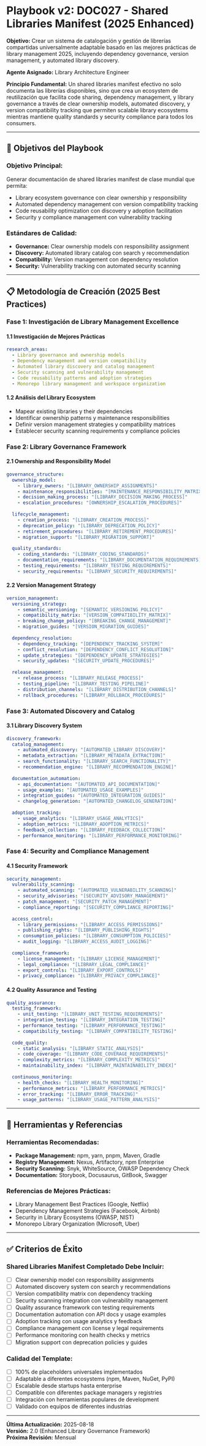 # Playbook v2: DOC027 - Shared Libraries Manifest (2025 Enhanced)

**Objetivo:** Crear un sistema de catalogación y gestión de librerías compartidas universalmente adaptable basado en las mejores prácticas de library management 2025, incluyendo dependency governance, version management, y automated library discovery.

**Agente Asignado:** Library Architecture Engineer

**Principio Fundamental:** Un shared libraries manifest efectivo no solo documenta las librerías disponibles, sino que crea un ecosystem de reutilización que facilita code sharing, dependency management, y library governance a través de clear ownership models, automated discovery, y version compatibility tracking que permiten scalable library ecosystems mientras mantiene quality standards y security compliance para todos los consumers.

---

## 🎯 Objetivos del Playbook

### **Objetivo Principal:**
Generar documentación de shared libraries manifest de clase mundial que permita:
- Library ecosystem governance con clear ownership y responsibility
- Automated dependency management con version compatibility tracking
- Code reusability optimization con discovery y adoption facilitation
- Security y compliance management con vulnerability tracking

### **Estándares de Calidad:**
- **Governance:** Clear ownership models con responsibility assignment
- **Discovery:** Automated library catalog con search y recommendation
- **Compatibility:** Version management con dependency resolution
- **Security:** Vulnerability tracking con automated security scanning

---

## 📋 Metodología de Creación (2025 Best Practices)

### **Fase 1: Investigación de Library Management Excellence**

#### **1.1 Investigación de Mejores Prácticas**
```yaml
research_areas:
  - Library governance and ownership models
  - Dependency management and version compatibility
  - Automated library discovery and catalog management
  - Security scanning and vulnerability management
  - Code reusability patterns and adoption strategies
  - Monorepo library management and workspace organization
```

#### **1.2 Análisis del Library Ecosystem**
- Mapear existing libraries y their dependencies
- Identificar ownership patterns y maintenance responsibilities
- Definir version management strategies y compatibility matrices
- Establecer security scanning requirements y compliance policies

### **Fase 2: Library Governance Framework**

#### **2.1 Ownership and Responsibility Model**
```yaml
governance_structure:
  ownership_model:
    - library_owners: "[LIBRARY_OWNERSHIP_ASSIGNMENTS]"
    - maintenance_responsibilities: "[MAINTENANCE_RESPONSIBILITY_MATRIX]"
    - decision_making_process: "[LIBRARY_DECISION_MAKING_PROCESS]"
    - escalation_procedures: "[OWNERSHIP_ESCALATION_PROCEDURES]"
  
  lifecycle_management:
    - creation_process: "[LIBRARY_CREATION_PROCESS]"
    - deprecation_policy: "[LIBRARY_DEPRECATION_POLICY]"
    - retirement_procedures: "[LIBRARY_RETIREMENT_PROCEDURES]"
    - migration_support: "[LIBRARY_MIGRATION_SUPPORT]"
  
  quality_standards:
    - coding_standards: "[LIBRARY_CODING_STANDARDS]"
    - documentation_requirements: "[LIBRARY_DOCUMENTATION_REQUIREMENTS]"
    - testing_requirements: "[LIBRARY_TESTING_REQUIREMENTS]"
    - security_requirements: "[LIBRARY_SECURITY_REQUIREMENTS]"
```

#### **2.2 Version Management Strategy**
```yaml
version_management:
  versioning_strategy:
    - semantic_versioning: "[SEMANTIC_VERSIONING_POLICY]"
    - compatibility_matrix: "[VERSION_COMPATIBILITY_MATRIX]"
    - breaking_change_policy: "[BREAKING_CHANGE_MANAGEMENT]"
    - migration_guides: "[VERSION_MIGRATION_GUIDES]"
  
  dependency_resolution:
    - dependency_tracking: "[DEPENDENCY_TRACKING_SYSTEM]"
    - conflict_resolution: "[DEPENDENCY_CONFLICT_RESOLUTION]"
    - update_strategies: "[DEPENDENCY_UPDATE_STRATEGIES]"
    - security_updates: "[SECURITY_UPDATE_PROCEDURES]"
  
  release_management:
    - release_process: "[LIBRARY_RELEASE_PROCESS]"
    - testing_pipeline: "[LIBRARY_TESTING_PIPELINE]"
    - distribution_channels: "[LIBRARY_DISTRIBUTION_CHANNELS]"
    - rollback_procedures: "[LIBRARY_ROLLBACK_PROCEDURES]"
```

### **Fase 3: Automated Discovery and Catalog**

#### **3.1 Library Discovery System**
```yaml
discovery_framework:
  catalog_management:
    - automated_discovery: "[AUTOMATED_LIBRARY_DISCOVERY]"
    - metadata_extraction: "[LIBRARY_METADATA_EXTRACTION]"
    - search_functionality: "[LIBRARY_SEARCH_FUNCTIONALITY]"
    - recommendation_engine: "[LIBRARY_RECOMMENDATION_ENGINE]"
  
  documentation_automation:
    - api_documentation: "[AUTOMATED_API_DOCUMENTATION]"
    - usage_examples: "[AUTOMATED_USAGE_EXAMPLES]"
    - integration_guides: "[AUTOMATED_INTEGRATION_GUIDES]"
    - changelog_generation: "[AUTOMATED_CHANGELOG_GENERATION]"
  
  adoption_tracking:
    - usage_analytics: "[LIBRARY_USAGE_ANALYTICS]"
    - adoption_metrics: "[LIBRARY_ADOPTION_METRICS]"
    - feedback_collection: "[LIBRARY_FEEDBACK_COLLECTION]"
    - performance_monitoring: "[LIBRARY_PERFORMANCE_MONITORING]"
```

### **Fase 4: Security and Compliance Management**

#### **4.1 Security Framework**
```yaml
security_management:
  vulnerability_scanning:
    - automated_scanning: "[AUTOMATED_VULNERABILITY_SCANNING]"
    - security_advisories: "[SECURITY_ADVISORY_MANAGEMENT]"
    - patch_management: "[SECURITY_PATCH_MANAGEMENT]"
    - compliance_reporting: "[SECURITY_COMPLIANCE_REPORTING]"
  
  access_control:
    - library_permissions: "[LIBRARY_ACCESS_PERMISSIONS]"
    - publishing_rights: "[LIBRARY_PUBLISHING_RIGHTS]"
    - consumption_policies: "[LIBRARY_CONSUMPTION_POLICIES]"
    - audit_logging: "[LIBRARY_ACCESS_AUDIT_LOGGING]"
  
  compliance_framework:
    - license_management: "[LIBRARY_LICENSE_MANAGEMENT]"
    - legal_compliance: "[LIBRARY_LEGAL_COMPLIANCE]"
    - export_controls: "[LIBRARY_EXPORT_CONTROLS]"
    - privacy_compliance: "[LIBRARY_PRIVACY_COMPLIANCE]"
```

#### **4.2 Quality Assurance and Testing**
```yaml
quality_assurance:
  testing_framework:
    - unit_testing: "[LIBRARY_UNIT_TESTING_REQUIREMENTS]"
    - integration_testing: "[LIBRARY_INTEGRATION_TESTING]"
    - performance_testing: "[LIBRARY_PERFORMANCE_TESTING]"
    - compatibility_testing: "[LIBRARY_COMPATIBILITY_TESTING]"
  
  code_quality:
    - static_analysis: "[LIBRARY_STATIC_ANALYSIS]"
    - code_coverage: "[LIBRARY_CODE_COVERAGE_REQUIREMENTS]"
    - complexity_metrics: "[LIBRARY_COMPLEXITY_METRICS]"
    - maintainability_index: "[LIBRARY_MAINTAINABILITY_INDEX]"
  
  continuous_monitoring:
    - health_checks: "[LIBRARY_HEALTH_MONITORING]"
    - performance_metrics: "[LIBRARY_PERFORMANCE_METRICS]"
    - error_tracking: "[LIBRARY_ERROR_TRACKING]"
    - usage_patterns: "[LIBRARY_USAGE_PATTERN_ANALYSIS]"
```

---

## 🔧 Herramientas y Referencias

### **Herramientas Recomendadas:**
- **Package Management:** npm, yarn, pnpm, Maven, Gradle
- **Registry Management:** Nexus, Artifactory, npm Enterprise
- **Security Scanning:** Snyk, WhiteSource, OWASP Dependency Check
- **Documentation:** Storybook, Docusaurus, GitBook, Swagger

### **Referencias de Mejores Prácticas:**
- Library Management Best Practices (Google, Netflix)
- Dependency Management Strategies (Facebook, Airbnb)
- Security in Library Ecosystems (OWASP, NIST)
- Monorepo Library Organization (Microsoft, Uber)

---

## ✅ Criterios de Éxito

### **Shared Libraries Manifest Completado Debe Incluir:**
- [ ] Clear ownership model con responsibility assignments
- [ ] Automated discovery system con search y recommendations
- [ ] Version compatibility matrix con dependency tracking
- [ ] Security scanning integration con vulnerability management
- [ ] Quality assurance framework con testing requirements
- [ ] Documentation automation con API docs y usage examples
- [ ] Adoption tracking con usage analytics y feedback
- [ ] Compliance management con license y legal requirements
- [ ] Performance monitoring con health checks y metrics
- [ ] Migration support con deprecation policies y guides

### **Calidad del Template:**
- [ ] 100% de placeholders universales implementados
- [ ] Adaptable a diferentes ecosystems (npm, Maven, NuGet, PyPI)
- [ ] Escalable desde startups hasta enterprise
- [ ] Compatible con diferentes package managers y registries
- [ ] Integración con herramientas populares de development
- [ ] Validado con equipos de diferentes industrias

---

**Última Actualización:** 2025-08-18  
**Versión:** 2.0 (Enhanced Library Governance Framework)  
**Próxima Revisión:** Mensual